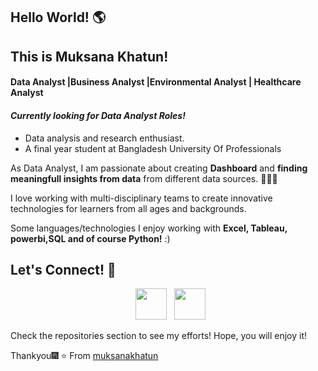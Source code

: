 

## Hello World! 🌎 
## This is Muksana Khatun!
#### Data Analyst |Business Analyst |Environmental Analyst | Healthcare Analyst
#### *Currently looking for Data Analyst Roles!*
- Data analysis and research enthusiast.
- A final year student at Bangladesh University Of Professionals 

As Data Analyst, I am passionate about creating **Dashboard** and **finding meaningfull insights from data** from different data sources. 👨🏻‍💻

I love working with multi-disciplinary teams to create innovative technologies for learners from all ages and backgrounds. 


Some languages/technologies I enjoy working with **Excel, Tableau, powerbi,SQL and of course Python!** :)  








## Let's Connect! 🤝



<p align="center">
&nbsp; <a href="https://www.linkedin.com/in/muksana/" target="_blank" rel="noopener noreferrer"><img src="https://img.icons8.com/plasticine/100/000000/linkedin.png" width="50" /></a>
&nbsp; <a href="mailto:muksanakhatun@gmail.com" target="_blank" rel="noopener noreferrer"><img src="https://img.icons8.com/plasticine/100/000000/gmail.png"  width="50" /></a>
</p>
Check the repositories section to see my efforts! Hope, you will enjoy it!

Thankyou🎆
⭐️ From [muksanakhatun](https://github.com/muksanakhatun)
